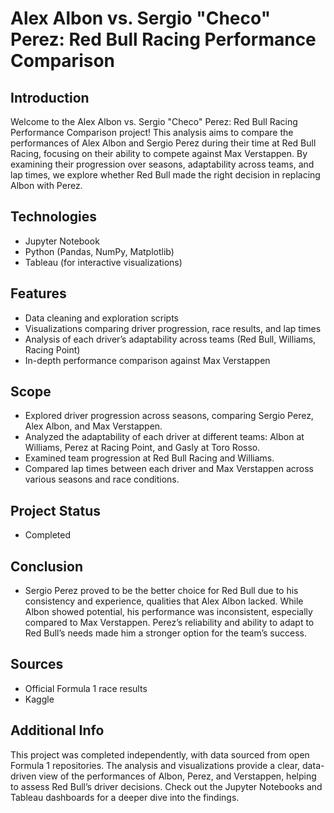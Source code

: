 # Alex Albon vs. Sergio "Checo" Perez: Red Bull Racing Performance Comparison

## Introduction

Welcome to the Alex Albon vs. Sergio "Checo" Perez: Red Bull Racing Performance Comparison project! This analysis aims to compare the performances of Alex Albon and Sergio Perez during their time at Red Bull Racing, focusing on their ability to compete against Max Verstappen. By examining their progression over seasons, adaptability across teams, and lap times, we explore whether Red Bull made the right decision in replacing Albon with Perez.

## Technologies

- Jupyter Notebook
- Python (Pandas, NumPy, Matplotlib)
- Tableau (for interactive visualizations)

## Features

- Data cleaning and exploration scripts
- Visualizations comparing driver progression, race results, and lap times
- Analysis of each driver’s adaptability across teams (Red Bull, Williams, Racing Point)
- In-depth performance comparison against Max Verstappen

## Scope

- Explored driver progression across seasons, comparing Sergio Perez, Alex Albon, and Max Verstappen.
- Analyzed the adaptability of each driver at different teams: Albon at Williams, Perez at Racing Point, and Gasly at Toro Rosso.
- Examined team progression at Red Bull Racing and Williams.
- Compared lap times between each driver and Max Verstappen across various seasons and race conditions.

## Project Status

- Completed

## Conclusion

- Sergio Perez proved to be the better choice for Red Bull due to his consistency and experience, qualities that Alex Albon lacked. While Albon showed potential, his performance was inconsistent, especially compared to Max Verstappen. Perez’s reliability and ability to adapt to Red Bull’s needs made him a stronger option for the team’s success.

## Sources

- Official Formula 1 race results
- Kaggle
## Additional Info

This project was completed independently, with data sourced from open Formula 1 repositories. The analysis and visualizations provide a clear, data-driven view of the performances of Albon, Perez, and Verstappen, helping to assess Red Bull’s driver decisions. Check out the Jupyter Notebooks and Tableau dashboards for a deeper dive into the findings.
